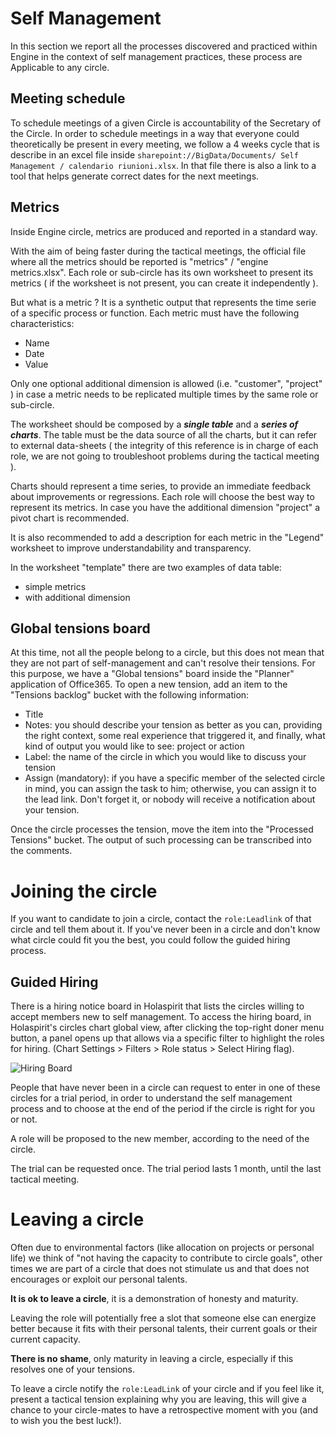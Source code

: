# Self Management

In this section we report all the processes discovered and practiced within Engine in the context of self management practices, these process are Applicable to any circle.

## Meeting schedule

To schedule meetings of a given Circle is accountability of the Secretary of the Circle. In order to schedule meetings in a way that everyone could theoretically be present in every meeting, we follow a 4 weeks cycle that is describe in an excel file inside `sharepoint://BigData/Documents/ Self Management / calendario riunioni.xlsx`. In that file there is also a link to a tool that helps generate correct dates for the next meetings.

## Metrics

Inside Engine circle, metrics are produced and reported in a standard way.

With the aim of being faster during the tactical meetings, the official file where all the metrics should be reported is "metrics" / "engine metrics.xlsx". Each role or sub-circle has its own worksheet to present its metrics ( if the worksheet is not present, you can create it independently ).

But what is a metric ? It is a synthetic output that represents the time serie of a specific process or function. 
Each metric must have the following characteristics:
*   Name
*   Date
*   Value

Only one optional additional dimension is allowed (i.e. "customer", "project" ) in case a metric needs to be replicated multiple times by the same role or sub-circle.

The worksheet should be composed by a ***single table*** and a ***series of charts***.
The table must be the data source of all the charts, but it can refer to external data-sheets ( the integrity of this reference is in charge of each role, we are not going to troubleshoot problems during the tactical meeting ).

Charts should represent a time series, to provide an immediate feedback about improvements or regressions.
Each role will choose the best way to represent its metrics. In case you have the additional dimension "project" a pivot chart is recommended.

It is also recommended to add a description for each metric in the "Legend" worksheet to improve understandability and transparency.

In the worksheet "template" there are two examples of data table:
- simple metrics
- with additional dimension


## Global tensions board

At this time, not all the people belong to a circle, but this does not mean that they are not part of self-management and can't resolve their tensions.
For this purpose, we have a "Global tensions" board inside the "Planner" application of Office365.
To open a new tension, add an item to the "Tensions backlog" bucket with the following information:
- Title
- Notes: you should describe your tension as better as you can, providing the right context, some real experience that triggered it, and finally, what kind of output you would like to see: project or action
- Label: the name of the circle in which you would like to discuss your tension
- Assign (mandatory): if you have a specific member of the selected circle in mind, you can assign the task to him; otherwise, you can assign it to the lead link. Don't forget it, or nobody will receive a notification about your tension.

Once the circle processes the tension, move the item into the "Processed Tensions" bucket. The output of such processing can be transcribed into the comments.

# Joining the circle

If you want to candidate to join a circle, contact the `role:Leadlink` of that circle and tell them about it.
If you've never been in a circle and don't know what circle could fit you the best, you could follow the guided hiring process.

## Guided Hiring

There is a hiring notice board in Holaspirit that lists the circles willing to accept members new to self management.
To access the hiring board, in Holaspirit's circles chart global view, after clicking the top-right doner menu button, a panel opens up that allows via a specific filter to highlight the roles for hiring. (Chart Settings > Filters > Role status > Select Hiring flag).

<img src="images/hiring_board.png" alt="Hiring Board"  />

People that have never been in a circle can request to enter in one of these circles for a trial period, in order to understand the self management process and to choose at the end of the period if the circle is right for you or not. 

A role will be proposed to the new member, according to the need of the circle.

The trial can be requested once. The trial period lasts 1 month, until the last tactical meeting. 

# Leaving a circle

Often due to environmental factors (like allocation on projects or personal life) we think of "not having the capacity to contribute to circle goals", other times we are part of a circle that does not stimulate us and that does not encourages or exploit our personal talents.

**It is ok to leave a circle**, it is a demonstration of honesty and maturity.

Leaving the role will potentially free a slot that someone else can energize better because it fits with their personal talents, their current goals or their current capacity.

**There is no shame**, only maturity in leaving a circle, especially if this resolves one of your tensions.

To leave a circle notify the `role:LeadLink` of your circle and if you feel like it, present a tactical tension explaining why you are leaving,  this will give a chance to your circle-mates to have a retrospective moment with you (and to wish you the best luck!).
